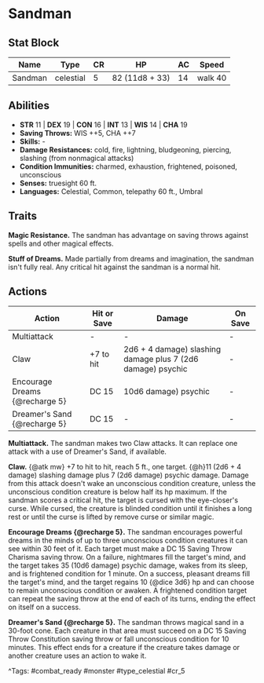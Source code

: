 # Sandman

## Stat Block

| Name | Type | CR | HP | AC | Speed |
|------|------|----|----|----|-------|
| Sandman | celestial | 5 | 82 (11d8 + 33) | 14 | walk 40 |

## Abilities

- **STR** 11 | **DEX** 19 | **CON** 16 | **INT** 13 | **WIS** 14 | **CHA** 19
- **Saving Throws:** WIS ++5, CHA ++7  
- **Skills:** -  
- **Damage Resistances:** cold, fire, lightning, bludgeoning, piercing, slashing (from nonmagical attacks)  
- **Condition Immunities:** charmed, exhaustion, frightened, poisoned, unconscious  
- **Senses:** truesight 60 ft.  
- **Languages:** Celestial, Common, telepathy 60 ft., Umbral

## Traits

**Magic Resistance.** The sandman has advantage on saving throws against spells and other magical effects.

**Stuff of Dreams.** Made partially from dreams and imagination, the sandman isn't fully real. Any critical hit against the sandman is a normal hit.


## Actions

| Action | Hit or Save | Damage | On Save |
|--------|--------------|--------|----------|
| Multiattack | - | - | - |
| Claw | +7 to hit | 2d6 + 4 damage) slashing damage plus 7 (2d6 damage) psychic | - |
| Encourage Dreams {@recharge 5} | DC 15 | 10d6 damage) psychic | - |
| Dreamer's Sand {@recharge 5} | DC 15 | - | - |

**Multiattack.** The sandman makes two Claw attacks. It can replace one attack with a use of Dreamer's Sand, if available.

**Claw.** {@atk mw} +7 to hit to hit, reach 5 ft., one target. {@h}11 (2d6 + 4 damage) slashing damage plus 7 (2d6 damage) psychic damage. Damage from this attack doesn't wake an unconscious condition creature, unless the unconscious condition creature is below half its hp maximum. If the sandman scores a critical hit, the target is cursed with the eye-closer's curse. While cursed, the creature is blinded condition until it finishes a long rest or until the curse is lifted by remove curse or similar magic.

**Encourage Dreams {@recharge 5}.** The sandman encourages powerful dreams in the minds of up to three unconscious condition creatures it can see within 30 feet of it. Each target must make a DC 15 Saving Throw Charisma saving throw. On a failure, nightmares fill the target's mind, and the target takes 35 (10d6 damage) psychic damage, wakes from its sleep, and is frightened condition for 1 minute. On a success, pleasant dreams fill the target's mind, and the target regains 10 {@dice 3d6} hp and can choose to remain unconscious condition or awaken. A frightened condition target can repeat the saving throw at the end of each of its turns, ending the effect on itself on a success.

**Dreamer's Sand {@recharge 5}.** The sandman throws magical sand in a 30-foot cone. Each creature in that area must succeed on a DC 15 Saving Throw Constitution saving throw or fall unconscious condition for 10 minutes. This effect ends for a creature if the creature takes damage or another creature uses an action to wake it.


^Tags: #combat_ready #monster #type_celestial #cr_5